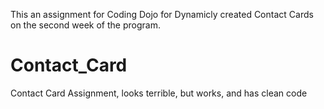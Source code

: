 This an assignment for Coding Dojo for Dynamicly created Contact Cards on the second week of the program.

# Contact_Card
Contact Card Assignment, looks terrible, but works, and has clean code
